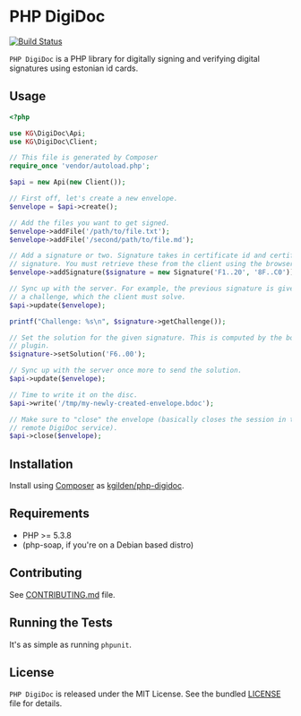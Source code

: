 PHP DigiDoc
===========

[![Build Status](http://img.shields.io/travis/kgilden/php-digidoc.svg?branch=master&style=flat)](https://travis-ci.org/kgilden/php-digidoc)

`PHP DigiDoc` is a PHP library for digitally signing and verifying digital
signatures using estonian id cards.

## Usage

```php
<?php

use KG\DigiDoc\Api;
use KG\DigiDoc\Client;

// This file is generated by Composer
require_once 'vendor/autoload.php';

$api = new Api(new Client());

// First off, let's create a new envelope.
$envelope = $api->create();

// Add the files you want to get signed.
$envelope->addFile('/path/to/file.txt');
$envelope->addFile('/second/path/to/file.md');

// Add a signature or two. Signature takes in certificate id and certificate
// signature. You must retrieve these from the client using the browser plugin.
$envelope->addSignature($signature = new Signature('F1..20', '8F..C0'));

// Sync up with the server. For example, the previous signature is given
// a challenge, which the client must solve.
$api->update($envelope);

printf("Challenge: %s\n", $signature->getChallenge());

// Set the solution for the given signature. This is computed by the borwser
// plugin.
$signature->setSolution('F6..00');

// Sync up with the server once more to send the solution.
$api->update($envelope);

// Time to write it on the disc.
$api->write('/tmp/my-newly-created-envelope.bdoc');

// Make sure to "close" the envelope (basically closes the session in the
// remote DigiDoc service).
$api->close($envelope);

```

## Installation

Install using [Composer](https://getcomposer.org/) as
[kgilden/php-digidoc](https://packagist.org/packages/kgilden/php-digidoc).

## Requirements

* PHP >= 5.3.8
* (php-soap, if you're on a Debian based distro)

## Contributing

See [CONTRIBUTING.md](CONTRIBUTING.md) file.

## Running the Tests

It's as simple as running `phpunit`.

## License

`PHP DigiDoc` is released under the MIT License.
See the bundled [LICENSE](LICENSE) file for details.

